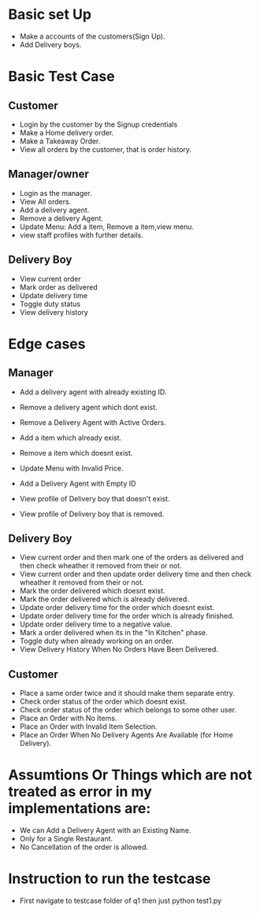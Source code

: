# Basic set Up
- Make a accounts of the customers(Sign Up).
- Add  Delivery boys.

# Basic Test Case
## Customer
- Login by the customer by the Signup credentials
- Make a Home delivery order.
- Make a Takeaway Order.
- View all orders by the customer, that is order history.

## Manager/owner
- Login as the manager.
- View All orders.
- Add a delivery agent.
- Remove a delivery Agent.
- Update Menu: Add a item, Remove a item,view menu.
- view staff profiles with further details.

## Delivery Boy
- View current order
- Mark order as delivered
- Update delivery time
- Toggle duty status
- View delivery history

# Edge cases

## Manager
- Add a delivery agent with already existing ID.
- Remove a delivery agent which dont exist.

- Remove a Delivery Agent with Active Orders.
- Add a item which already exist.
- Remove a item which doesnt exist.
- Update Menu with Invalid Price.
- Add a Delivery Agent with Empty ID
- View profile of Delivery boy that doesn't exist.
- View profile of Delivery boy that is removed.

## Delivery Boy
- View current order and then mark one of the orders as delivered and then check wheather it removed from their or not.
- View current order and then update order delivery time and then check wheather it removed from their or not.
- Mark the order delivered which doesnt exist.
- Mark the order delivered which is already delivered.
- Update order delivery time for the order which doesnt exist.
- Update order delivery time for the order which is already finished.
- Update order delivery time to a negative value.
- Mark a order delivered when its in the "In Kitchen" phase.
- Toggle duty when already working on an order.
- View Delivery History When No Orders Have Been Delivered.

## Customer
- Place a same order twice and it should make them separate entry.
- Check order status of the order which doesnt exist.
- Check order status of the order which belongs to some other user.
- Place an Order with No Items.
- Place an Order with Invalid Item Selection.
- Place an Order When No Delivery Agents Are Available (for Home Delivery).

# Assumtions Or Things which are not treated as error in my implementations are:
- We can Add a Delivery Agent with an Existing Name.
- Only for a Single Restaurant.
- No Cancellation of the order is allowed.


# Instruction to run the testcase
- First navigate to testcase folder of q1
then just python test1.py